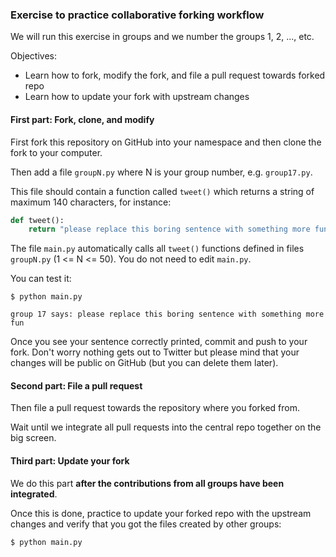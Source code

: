 ### Exercise to practice collaborative forking workflow

We will run this exercise in groups and we number the groups
1, 2, ..., etc.

Objectives:

- Learn how to fork, modify the fork, and file a pull request towards forked repo
- Learn how to update your fork with upstream changes


#### First part: Fork, clone, and modify

First fork this repository on GitHub into your namespace and then clone the fork to your computer.

Then add a file `groupN.py` where N is your group number, e.g. `group17.py`.

This file should contain a function called `tweet()` which returns
a string of maximum 140 characters, for instance:

```python
def tweet():
    return "please replace this boring sentence with something more fun"
```

The file `main.py` automatically calls all `tweet()` functions defined in files
`groupN.py` (1 <= N <= 50). You do not need to edit `main.py`.

You can test it:

```shell
$ python main.py

group 17 says: please replace this boring sentence with something more fun
```

Once you see your sentence correctly printed, commit and push to your fork. Don't worry
nothing gets out to Twitter but please mind that your changes will be public on
GitHub (but you can delete them later).


#### Second part: File a pull request

Then file a pull request towards the repository where you forked from.

Wait until we integrate all pull requests into the central repo
together on the big screen.


#### Third part: Update your fork

We do this part **after the contributions from all groups have been integrated**.

Once this is done, practice to update your forked repo with the upstream
changes and verify that you got the files created by other groups:

```shell
$ python main.py
```
